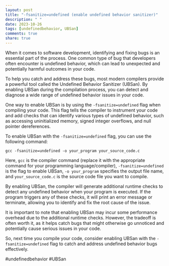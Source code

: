 ```yaml
---
layout: post
title: "-fsanitize=undefined (enable undefined behavior sanitizer)"
description: " "
date: 2023-10-26
tags: [undefinedbehavior, UBSan]
comments: true
share: true
---
```


When it comes to software development, identifying and fixing bugs is an essential part of the process. One common type of bug that developers often encounter is undefined behavior, which can lead to unexpected and potentially harmful outcomes in your code.

To help you catch and address these bugs, most modern compilers provide a powerful tool called the Undefined Behavior Sanitizer (UBSan). By enabling UBSan during the compilation process, you can detect and diagnose a wide range of undefined behavior issues in your code.

One way to enable UBSan is by using the `-fsanitize=undefined` flag when compiling your code. This flag tells the compiler to instrument your code and add checks that can identify various types of undefined behavior, such as accessing uninitialized memory, signed integer overflows, and null pointer dereferences.

To enable UBSan with the `-fsanitize=undefined` flag, you can use the following command:

```shell
gcc -fsanitize=undefined -o your_program your_source_code.c
```

Here, `gcc` is the compiler command (replace it with the appropriate command for your programming language/compiler), `-fsanitize=undefined` is the flag to enable UBSan, `-o your_program` specifies the output file name, and `your_source_code.c` is the source code file you want to compile.

By enabling UBSan, the compiler will generate additional runtime checks to detect any undefined behavior when your program is executed. If the program triggers any of these checks, it will print an error message or terminate, allowing you to identify and fix the root cause of the issue.

It is important to note that enabling UBSan may incur some performance overhead due to the additional runtime checks. However, the tradeoff is often worth it, as it helps catch bugs that might otherwise go unnoticed and potentially cause serious issues in your code.

So, next time you compile your code, consider enabling UBSan with the `-fsanitize=undefined` flag to catch and address undefined behavior bugs effectively.

\#undefinedbehavior #UBSan